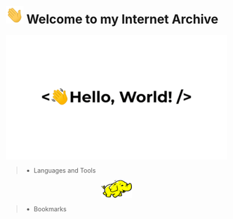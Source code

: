 # <img title="hi" alt="Hi,it's me!" src="./Assets/hi.gif" width="40" height="40" /> Welcome to my Internet Archive

︎<img title="hi" alt="Hi,it's me!" src="./Assets/HelloWorld.gif"/>

> * Languages and Tools
<p align="center">
	<img title="Hadoop" alt="Hadoop" src="./Assets/hadoop.svg" width="70" height="40" />
</p>

> * Bookmarks
> 




